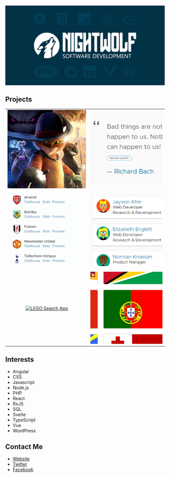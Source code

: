 ![Header](./github-header.png)

## Projects

| | |
| :---: | :---: |
| [![Movies App](https://github.com/nightwolfdev/movies/blob/main/src/assets/img/movies-app.png)](https://github.com/nightwolfdev/movies) | [![Quotes App](https://github.com/nightwolfdev/quotes/blob/main/src/assets/img/quotes-app.png)](https://github.com/nightwolfdev/quotes) |
| [![Sports Leagues App](https://github.com/nightwolfdev/sports-leagues/blob/main/src/assets/sports-leagues-app.png)](https://github.com/nightwolfdev/sports-leagues) | [![Users App](https://github.com/nightwolfdev/users/blob/main/src/assets/img/users-app.png)](https://github.com/nightwolfdev/users) |
| [![LEGO Search App](https://github.com/nightwolfdev/lego/blob/master/src/assets/img/lego-search-app.png)](https://github.com/nightwolfdev/lego) | [![Countries App](https://github.com/nightwolfdev/countries/blob/main/src/assets/img/countries-app.png)](https://github.com/nightwolfdev/countries) |

## Interests
* Angular
* CSS
* Javascript
* Node.js
* PHP
* React
* RxJS
* SQL
* Svelte
* TypeScript
* Vue
* WordPress

## Contact Me

* [Website](https://nightwolf.dev)
* [Twitter](https://twitter.com/nightwolfdev)
* [Facebook](https://www.facebook.com/NightWolfDevelopment/)
